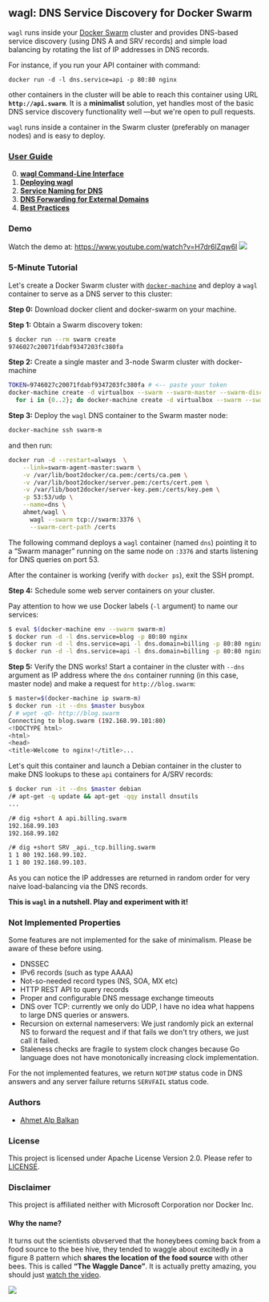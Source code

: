 ## wagl: DNS Service Discovery for Docker Swarm

`wagl` runs inside your [Docker Swarm][sw] cluster and provides
DNS-based service discovery (using DNS A and SRV records) and
simple load balancing by rotating the list of IP addresses in
DNS records.

For instance, if you run your API container with command:

    docker run -d -l dns.service=api -p 80:80 nginx

other containers in the cluster will be able to reach this container using URL
**`http://api.swarm`**. It is a **minimalist** solution, yet handles most of the
basic DNS service discovery functionality well ––but we're open to pull
requests.

`wagl` runs inside a container in the Swarm cluster (preferably on manager
nodes) and is easy to deploy.


### [User Guide](_docs/0-Index.md)

0. [**wagl Command-Line Interface**](_docs/1-Command-Line.md)
0. [**Deploying wagl**](_docs/2-Deploying.md)
0. [**Service Naming for DNS**](_docs/3-Service-Naming.md)
0. [**DNS Forwarding for External Domains**](_docs/4-External-DNS.md)
0. [**Best Practices**](_docs/5-Best-Practices.md)

### Demo

Watch the demo at: https://www.youtube.com/watch?v=H7dr6lZqw6I
[![](http://cl.ly/image/330U0j280J27/Image%202015-10-15%20at%201.03.49%20PM.png)](https://www.youtube.com/watch?v=H7dr6lZqw6I)

### 5-Minute Tutorial

Let's create a Docker Swarm cluster with [`docker-machine`][machine] and deploy
a `wagl` container to serve as a DNS server to this cluster:

**Step 0:** Download docker client and docker-swarm on your machine.

**Step 1:** Obtain a Swarm discovery token:

```sh
$ docker run --rm swarm create
9746027c20071fdabf9347203fc380fa 
```

**Step 2:** Create a single master and 3-node Swarm cluster with docker-machine

```sh
TOKEN=9746027c20071fdabf9347203fc380fa # <-- paste your token
docker-machine create -d virtualbox --swarm --swarm-master --swarm-discovery token://$TOKEN swarm-m && \
  for i in {0..2}; do docker-machine create -d virtualbox --swarm --swarm-discovery token://$TOKEN swarm-$i; done
```

**Step 3:** Deploy the `wagl` DNS container to the Swarm master node:

```sh
docker-machine ssh swarm-m
```

and then run:

```sh
docker run -d --restart=always  \
    --link=swarm-agent-master:swarm \
    -v /var/lib/boot2docker/ca.pem:/certs/ca.pem \
    -v /var/lib/boot2docker/server.pem:/certs/cert.pem \
    -v /var/lib/boot2docker/server-key.pem:/certs/key.pem \
    -p 53:53/udp \
    --name=dns \
    ahmet/wagl \
      wagl --swarm tcp://swarm:3376 \
      --swarm-cert-path /certs
```

The following command deploys a `wagl` container (named `dns`) pointing it to a
“Swarm manager” running on the same node on `:3376` and starts listening for DNS
queries on port 53.

After the container is working (verify with `docker ps`), exit the SSH prompt.

**Step 4:** Schedule some web server containers on your cluster.

Pay attention to how we use Docker labels (`-l` argument) to name our services:

```sh
$ eval $(docker-machine env --swarm swarm-m)
$ docker run -d -l dns.service=blog -p 80:80 nginx
$ docker run -d -l dns.service=api -l dns.domain=billing -p 80:80 nginx
$ docker run -d -l dns.service=api -l dns.domain=billing -p 80:80 nginx
```

**Step 5:** Verify the DNS works! Start a container in the cluster
with `--dns` argument as IP address where the `dns` container running (in this
case, master node) and make a request for `http://blog.swarm`:

```sh
$ master=$(docker-machine ip swarm-m)
$ docker run -it --dns $master busybox
/ # wget -qO- http://blog.swarm
Connecting to blog.swarm (192.168.99.101:80)
<!DOCTYPE html>
<html>
<head>
<title>Welcome to nginx!</title>...
```
Let's quit this container and launch a Debian container in the cluster to make DNS lookups
to these `api` containers for A/SRV records:

```sh
$ docker run -it --dns $master debian
/# apt-get -q update && apt-get -qqy install dnsutils
...

/# dig +short A api.billing.swarm
192.168.99.103
192.168.99.102

/# dig +short SRV _api._tcp.billing.swarm
1 1 80 192.168.99.102.
1 1 80 192.168.99.103.
```

As you can notice the IP addresses are returned in random order for very naive
load-balancing via the DNS records.

**This is `wagl` in a nutshell. Play and experiment with it!**



### Not Implemented Properties

Some features are not implemented for the sake of minimalism. Please be aware of
these before using.

* DNSSEC
* IPv6 records (such as type AAAA)
* Not-so-needed record types (NS, SOA, MX etc)
* HTTP REST API to query records
* Proper and configurable DNS message exchange timeouts
* DNS over TCP: currently we only do UDP, I have no idea what happens to large
  DNS queries or answers.
* Recursion on external nameservers: We just randomly pick an external NS to
  forward the request and if that fails we don't try others, we just call it
  failed.
* Staleness checks are fragile to system clock changes because Go language does
  not have monotonically increasing clock implementation.

For the not implemented features, we return `NOTIMP` status code in DNS answers
and any server failure returns `SERVFAIL` status code.



### Authors

* [Ahmet Alp Balkan](http://www.ahmetalpbalkan.com/)



### License

This project is licensed under Apache License Version 2.0. Please refer to
[LICENSE](LICENSE).



### Disclaimer

This project is affiliated neither with Microsoft Corporation nor Docker Inc.



#### Why the name?

It turns out the scientists obvserved that the honeybees coming back from a food
source to the bee hive, they tended to waggle about excitedly in a figure 8
pattern which **shares the location of the food source** with other bees. This
is called **“The Waggle Dance”**. It is actually pretty amazing, you should just
[watch the video][waggle-dance].

[![](http://cl.ly/image/1b3B3q410e0z/Image%202015-08-27%20at%204.01.12%20PM.png)][waggle-dance]

[sw]: https://github.com/docker/swarm
[machine]: https://github.com/docker/machine
[waggle-dance]: https://www.youtube.com/watch?v=bFDGPgXtK-U
